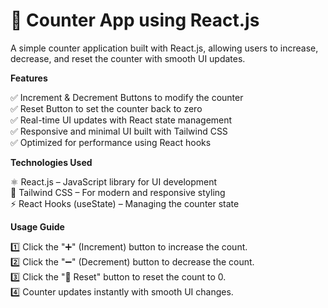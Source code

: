 #  🔢 Counter App using React.js

A simple counter application built with React.js, allowing users to increase, decrease, and reset the counter with smooth UI updates.

**Features**  

✅ Increment & Decrement Buttons to modify the counter  
✅ Reset Button to set the counter back to zero  
✅ Real-time UI updates with React state management  
✅ Responsive and minimal UI built with Tailwind CSS  
✅ Optimized for performance using React hooks  

 **Technologies Used**  

⚛ React.js – JavaScript library for UI development  
🎨 Tailwind CSS – For modern and responsive styling  
⚡ React Hooks (useState) – Managing the counter state  

**Usage Guide**  
 
1️⃣ Click the "➕" (Increment) button to increase the count.  
2️⃣ Click the "➖" (Decrement) button to decrease the count.  
3️⃣ Click the "🔄 Reset" button to reset the count to 0.  
4️⃣ Counter updates instantly with smooth UI changes.  
